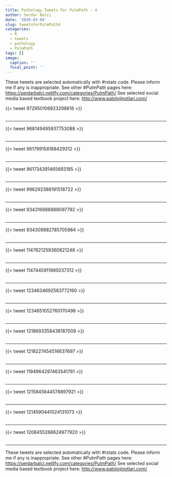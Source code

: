 ```yaml
---
title: Pathology Tweets For PulmPath - 4
author: Serdar Balci
date: '2020-03-04'
slug: tweetsForPulmPath4
categories:
  - R
  - tweets
  - pathology
  - PulmPath
tags: []
image:
  caption: ''
  focal_point: ''
---
```



These tweets are selected automatically with #rstats code. Please inform me if any is inappropriate.
See other #PulmPath pages here: https://serdarbalci.netlify.com/categories/PulmPath/ 
See selected social media based textbook project here: http://www.patolojinotlari.com/

{{< tweet 972950106923298816 >}}
<br>
<br>
<hr>
{{< tweet 968149495937753088 >}}
<br>
<br>
<hr>
{{< tweet 961799158188429312 >}}
<br>
<br>
<hr>
{{< tweet 961734391465693185 >}}
<br>
<br>
<hr>
{{< tweet 996292388191518722 >}}
<br>
<br>
<hr>
{{< tweet 934316986888097792 >}}
<br>
<br>
<hr>
{{< tweet 934309882785705984 >}}
<br>
<br>
<hr>
{{< tweet 1147821259360821248 >}}
<br>
<br>
<hr>
{{< tweet 1147445911985037312 >}}
<br>
<br>
<hr>
{{< tweet 1234634692583772160 >}}
<br>
<br>
<hr>
{{< tweet 1234651052760170496 >}}
<br>
<br>
<hr>
{{< tweet 1218693358438187009 >}}
<br>
<br>
<hr>
{{< tweet 1218227454516637697 >}}
<br>
<br>
<hr>
{{< tweet 1194964297463541761 >}}
<br>
<br>
<hr>
{{< tweet 1215845644578897921 >}}
<br>
<br>
<hr>
{{< tweet 1214590441024131073 >}}
<br>
<br>
<hr>
{{< tweet 1208455268624977920 >}}
<br>
<br>
<hr>


These tweets are selected automatically with #rstats code. Please inform me if any is inappropriate.
See other #PulmPath pages here: https://serdarbalci.netlify.com/categories/PulmPath/ 
See selected social media based textbook project here: http://www.patolojinotlari.com/
